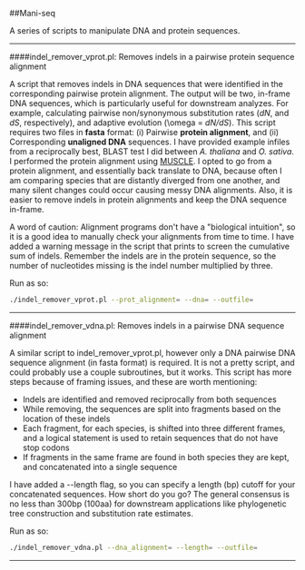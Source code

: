 ##Mani-seq

A series of scripts to manipulate DNA and protein sequences.

---

####indel_remover_vprot.pl: Removes indels in a pairwise protein sequence alignment

A script that removes indels in DNA sequences that were identified in the corresponding pairwise protein alignment. The output will be two, in-frame DNA sequences, which is particularly useful for downstream analyzes. For example, calculating pairwise non/synonymous substitution rates (*dN*, and *dS*, respectively), and adaptive evolution (\omega = *dN/dS*). This script requires two files in **fasta** format: (i) Pairwise **protein alignment**, and (ii) Corresponding **unaligned DNA** sequences. I have provided example infiles from a reciprocally best, BLAST test I did between *A. thaliana* and *O. sativa*. I performed the protein alignment using [MUSCLE](http://www.drive5.com/muscle/index.htm). I opted to go from a protein alignment, and essentially back translate to DNA, because often I am comparing species that are distantly diverged from one another, and many silent changes could occur causing messy DNA alignments. Also, it is easier to remove indels in protein alignments and keep the DNA sequence in-frame.

A word of caution: Alignment programs don't have a "biological intuition", so it is a good idea to manually check your alignments from time to time. I have added a warning message in the script that prints to screen the cumulative sum of indels. Remember the indels are in the protein sequence, so the number of nucleotides missing is the indel number multiplied by three.

Run as so:

````bash
./indel_remover_vprot.pl --prot_alignment= --dna= --outfile=
````

---

####indel_remover_vdna.pl: Removes indels in a pairwise DNA sequence alignment

A similar script to indel_remover_vprot.pl, however only a DNA pairwise DNA sequence alignment (in fasta format) is required. It is not a pretty script, and could probably use a couple subroutines, but it works. This script has more steps because of framing issues, and these are worth mentioning:

* Indels are identified and removed reciprocally from both sequences
* While removing, the sequences are split into fragments based on the location of these indels
* Each fragment, for each species, is shifted into three different frames, and a logical statement is used to retain sequences that do not have stop codons
* If fragments in the same frame are found in both species they are kept, and concatenated into a single sequence

I have added a --length flag, so you can specify a length (bp) cutoff for your concatenated sequences. How short do you go? The general consensus is no less than 300bp (100aa) for downstream applications like phylogenetic tree construction and substitution rate estimates.

Run as so:

````bash
./indel_remover_vdna.pl --dna_alignment= --length= --outfile=
````

---